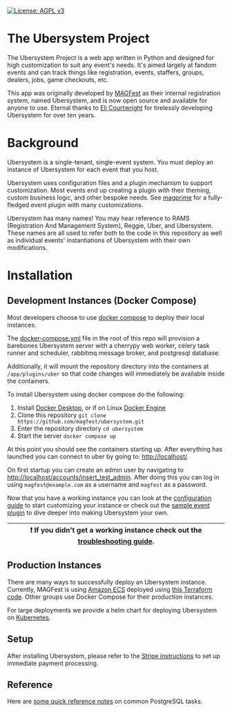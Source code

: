 [![License: AGPL v3](https://img.shields.io/badge/License-AGPL%20v3-blue.svg)](https://www.gnu.org/licenses/agpl-3.0)

# The Ubersystem Project
The Ubersystem Project is a web app written in Python and designed for high
customization to suit any event's needs. It's aimed largely at fandom events
and can track things like registration, events, staffers, groups, dealers,
jobs, game checkouts, etc.

This app was originally developed by [MAGFest](https://magfest.org) as their
internal registration system, named Ubersystem, and is now open source and
available for anyone to use. Eternal thanks to
[Eli Courtwright](https://github.com/EliAndrewC) for tirelessly developing
Ubersystem for over ten years.

# Background
Ubersystem is a single-tenant, single-event system. You must deploy an instance of Ubersystem for each event that you host.

Ubersystem uses configuration files and a plugin mechanism to support customization. Most events end up creating a plugin
with their theming, custom business logic, and other bespoke needs. See [magprime](https://github.com/magfest/magprime)
for a fully-fledged event plugin with many customizations.

Ubersystem has many names! You may hear reference to RAMS (Registration And Management System), Reggie, Uber, and Ubersystem.
These names are all used to refer both to the code in this repository as well as individual events' instantiations of
Ubersystem with their own modifications.

# Installation
## Development Instances (Docker Compose)
Most developers choose to use [docker compose](https://docs.docker.com/compose/) to deploy their local instances.

The [docker-compose.yml](docker-compose.yml) file in the root of this repo will provision a barebones Ubersystem server
with a cherrypy web worker, celery task runner and scheduler, rabbitmq message broker, and postgresql database.

Additionally, it will mount the repository directory into the containers at `/app/plugins/uber` so that code changes will 
immediately be available inside the containers.

To install Ubersystem using docker compose do the following:

1. Install [Docker Desktop](https://docs.docker.com/desktop/), or if on Linux [Docker Engine](https://docs.docker.com/engine/install/)
2. Clone this repository `git clone https://github.com/magfest/ubersystem.git`
3. Enter the repository directory `cd ubersystem`
4. Start the server `docker compose up`

At this point you should see the containers starting up. After everything has launched you can connect to uber by going to:
[http://localhost/](http://localhost/).

On first startup you can create an admin user by navigating to [http://localhost/accounts/insert_test_admin](http://localhost/accounts/insert_test_admin).
After doing this you can log in using `magfest@example.com` as a username and `magfest` as a password.

Now that you have a working instance you can look at the [configuration guide](CONFIGURATION.md) to start customizing your instance or 
check out the [sample event plugin](https://github.com/magfest/sample-event) to dive deeper into making Ubersystem your own.

| :exclamation: If you didn't get a working instance check out the [troubleshooting guide](docs/TROUBLESHOOTING.md). |
|---------------------------------------------------------------------------------------------------------------|

## Production Instances
There are many ways to successfully deploy an Ubersystem instance. Currently, MAGFest is using [Amazon ECS](https://aws.amazon.com/ecs/) 
deployed using [this Terraform code](https://github.com/magfest/terraform-aws-magfest). Other groups use Docker Compose for their production
instances.

For large deployments we provide a helm chart for deploying Ubersystem on [Kubernetes](https://kubernetes.io/).

## Setup
After installing Ubersystem, please refer to the [Stripe instructions](docs/STRIPE.md) to set up immediate payment processing.

## Reference
Here are [some quick reference notes](docs/dbutils.md) on common PostgreSQL tasks.
